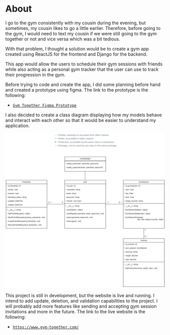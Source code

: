 # About

I go to the gym consistently with my cousin during the evening, but sometimes, my cousin likes to go a little earlier. Therefore, before going to the gym, I would need to text 
my cousin if we were still going to the gym together or not and vice versa which was a bit tedious. 

With that problem, I thought a solution would be to create a gym app created using ReactJS for the frontend and Django for the backend.

This app would allow the users to schedule their gym sessions with friends while also acting as a personal gym tracker that the user can use to track their progression in the gym.

Before trying to code and create the app, I did some planning before hand and created a prototype using figma. The link to the prototype is the following:
 - [`Gym Together Figma Prototype`](https://www.figma.com/proto/g68lFwqZWqBGUoSgiSjhfX/Gym-Together-Prototype?node-id=2-3&starting-point-node-id=2%3A3&mode=design&t=VGbanhRFNO8o0huI-1)

I also decided to create a class diagram displaying how my models behave and interact with each other so that it would be easier to understand my application.

![Gym Together Class Diagram Image](https://github.com/ATran2000/gym_together/blob/main/GymTogether_ClassDiagram.jpg?raw=true)

This project is still in development, but the website is live and running. I intend to add update, deletion, and validation capabilities to the project. I will probably add more features like sending and accepting gym session invitations and more in the future.
The link to the live website is the following:
 - [`https://www.gym-together.com/`](https://www.gym-together.com/)

